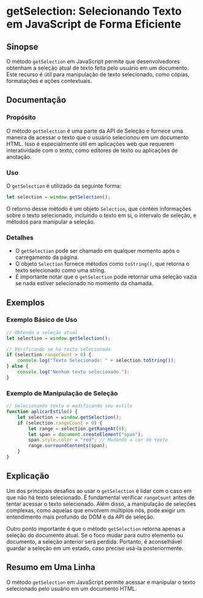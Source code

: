 <!--
Meta Description: # getSelection: Selecionando Texto em JavaScript de Forma Eficiente ## Sinopse O método `getSelection` em JavaScript permite que desenvolvedores obten...
Meta Keywords: texto, getselection, seleção, selecionado, que
-->

# getSelection: Selecionando Texto em JavaScript de Forma Eficiente

## Sinopse
O método `getSelection` em JavaScript permite que desenvolvedores obtenham a seleção atual de texto feita pelo usuário em um documento. Este recurso é útil para manipulação de texto selecionado, como cópias, formatações e ações contextuais.

## Documentação

### Propósito
O método `getSelection` é uma parte da API de Seleção e fornece uma maneira de acessar o texto que o usuário selecionou em um documento HTML. Isso é especialmente útil em aplicações web que requerem interatividade com o texto, como editores de texto ou aplicações de anotação.

### Uso
O `getSelection` é utilizado da seguinte forma:
```javascript
let selection = window.getSelection();
```
O retorno desse método é um objeto `Selection`, que contém informações sobre o texto selecionado, incluindo o texto em si, o intervalo de seleção, e métodos para manipular a seleção.

### Detalhes
- O `getSelection` pode ser chamado em qualquer momento após o carregamento da página.
- O objeto `Selection` fornece métodos como `toString()`, que retorna o texto selecionado como uma string.
- É importante notar que o `getSelection` pode retornar uma seleção vazia se nada estiver selecionado no momento da chamada.

## Exemplos

### Exemplo Básico de Uso
```javascript
// Obtendo a seleção atual
let selection = window.getSelection();

// Verificando se há texto selecionado
if (selection.rangeCount > 0) {
    console.log("Texto Selecionado: " + selection.toString());
} else {
    console.log("Nenhum texto selecionado.");
}
```

### Exemplo de Manipulação de Seleção
```javascript
// Selecionando texto e modificando seu estilo
function aplicarEstilo() {
    let selection = window.getSelection();
    if (selection.rangeCount > 0) {
        let range = selection.getRangeAt(0);
        let span = document.createElement("span");
        span.style.color = "red"; // Mudando a cor do texto
        range.surroundContents(span);
    }
}
```

## Explicação
Um dos principais desafios ao usar o `getSelection` é lidar com o caso em que não há texto selecionado. É fundamental verificar `rangeCount` antes de tentar acessar o texto selecionado. Além disso, a manipulação de seleções complexas, como aquelas que envolvem múltiplos nós, pode exigir um entendimento mais profundo do DOM e da API de seleção.

Outro ponto importante é que o método `getSelection` retorna apenas a seleção do documento atual. Se o foco mudar para outro elemento ou documento, a seleção anterior será perdida. Portanto, é aconselhável guardar a seleção em um estado, caso precise usá-la posteriormente.

## Resumo em Uma Linha
O método `getSelection` em JavaScript permite acessar e manipular o texto selecionado pelo usuário em um documento HTML.